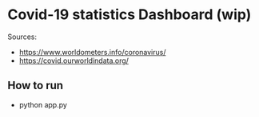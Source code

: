 # Covid-19 statistics Dashboard (wip)

 Sources:
 
- https://www.worldometers.info/coronavirus/
- https://covid.ourworldindata.org/

## How to run

- python app.py
